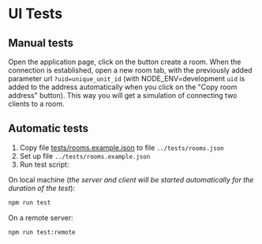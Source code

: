 # UI Tests

## Manual tests

Open the application page, click on the button create a room. When the connection is established, open a new room tab, with the previously added parameter url `?uid=unique_unit_id` (with NODE_ENV=development `uid` is added to the address automatically when you click on the "Copy room address" button). This way you will get a simulation of connecting two clients to a room.

## Automatic tests

1. Copy file [tests/rooms.example.json](../tests/rooms.example.json) to file `../tests/rooms.json`
2. Set up file `../tests/rooms.example.json`
3. Run test script:

On local machine (_the server and client will be started automatically for the duration of the test_):

```sh
npm run test
```

On a remote server:

```sh
npm run test:remote
```
